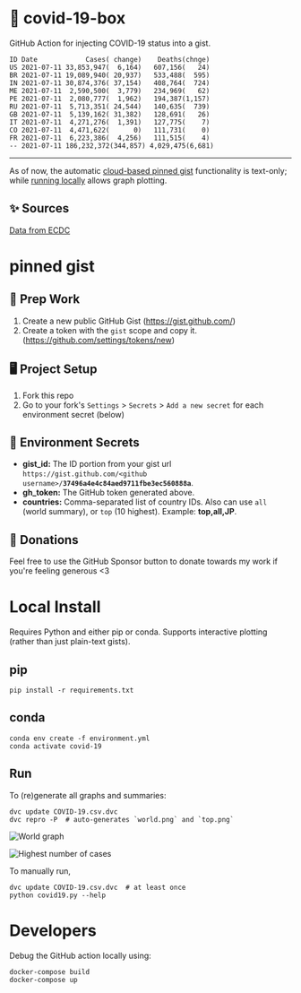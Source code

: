 # 🏥 covid-19-box

GitHub Action for injecting COVID-19 status into a gist.

```
ID Date            Cases( change)    Deaths(chnge)
US 2021-07-11 33,853,947(  6,164)   607,156(   24)
BR 2021-07-11 19,089,940( 20,937)   533,488(  595)
IN 2021-07-11 30,874,376( 37,154)   408,764(  724)
ME 2021-07-11  2,590,500(  3,779)   234,969(   62)
PE 2021-07-11  2,080,777(  1,962)   194,387(1,157)
RU 2021-07-11  5,713,351( 24,544)   140,635(  739)
GB 2021-07-11  5,139,162( 31,382)   128,691(   26)
IT 2021-07-11  4,271,276(  1,391)   127,775(    7)
CO 2021-07-11  4,471,622(      0)   111,731(    0)
FR 2021-07-11  6,223,386(  4,256)   111,515(    4)
-- 2021-07-11 186,232,372(344,857) 4,029,475(6,681)
```

---

As of now, the automatic [cloud-based pinned gist](#pinned-gist) functionality is text-only;
while [running locally](#local-install) allows graph plotting.

## ✨ Sources

[Data from ECDC](https://www.ecdc.europa.eu/en/publications-data/download-todays-data-geographic-distribution-covid-19-cases-worldwide)

# pinned gist

## 🎒 Prep Work
1. Create a new public GitHub Gist (https://gist.github.com/)
1. Create a token with the `gist` scope and copy it. (https://github.com/settings/tokens/new)

## 🖥 Project Setup
1. Fork this repo
1. Go to your fork's `Settings` > `Secrets` > `Add a new secret` for each environment secret (below)

## 🤫 Environment Secrets
- **gist_id:** The ID portion from your gist url `https://gist.github.com/<github username>/`**`37496a4e4c84aed9711fbe3ec560888a`**.
- **gh_token:** The GitHub token generated above.
- **countries:** Comma-separated list of country IDs. Also can use `all` (world summary), or `top` (10 highest). Example: **top,all,JP**.

## 💸 Donations

Feel free to use the GitHub Sponsor button to donate towards my work if you're feeling generous <3

# Local Install

Requires Python and either pip or conda. Supports interactive plotting (rather than just plain-text gists).

## pip

```
pip install -r requirements.txt
```

## conda

```
conda env create -f environment.yml
conda activate covid-19
```

## Run

To (re)generate all graphs and summaries:

```
dvc update COVID-19.csv.dvc
dvc repro -P  # auto-generates `world.png` and `top.png`
```

![World graph](world.png)

![Highest number of cases](top.png)

To manually run,

```
dvc update COVID-19.csv.dvc  # at least once
python covid19.py --help
```

# Developers

Debug the GitHub action locally using:

```
docker-compose build
docker-compose up
```
